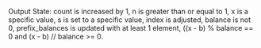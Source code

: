 Output State: count is increased by 1, n is greater than or equal to 1, x is a specific value, s is set to a specific value, index is adjusted, balance is not 0, prefix_balances is updated with at least 1 element, ((x - b) % balance == 0 and (x - b) // balance >= 0.